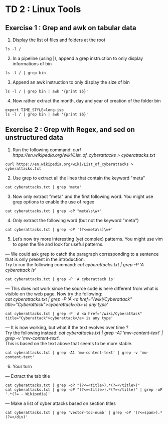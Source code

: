# TD 2 : Linux Tools

## Exercise 1 : Grep and awk on tabular data
1. Display the list of files and folders at the root
```
ls -l /
```
2. In a pipeline (using |), append a grep instruction to only display informations of bin
```
ls -l / | grep bin
```
3. Append an awk instruction to only display the size of bin
```
ls -l / | grep bin | awk '{print $5}'
```
4. Now rather extract the month, day and year of creation of the folder bin
```
export TIME_STYLE=long-iso
ls -l / | grep bin | awk '{print $6}'
```

## Exercise 2 : Grep with Regex, and sed on unstructured data
1. Run the following command: <i>curl ht<span>tps://en.wikipedia</span>.org/wiki/List_of_cyberattacks > cyberattacks.txt</i>
```
curl https://en.wikipedia.org/wiki/List_of_cyberattacks > cyberattacks.txt
```
2. Use grep to extract all the lines that contain the keyword "meta"
```
cat cyberattacks.txt | grep 'meta' 
```
3. Now only extract "meta" and the first following word. You might use grep options to enable the use of regex
```
cat cyberattacks.txt | grep -oP "meta\s\w+"
```
4. Only extract the following word (but not the keyword "meta")
```
cat cyberattacks.txt | grep -oP '(?<=meta\s)\w+' 
```
5. Let’s now try more interesting (yet complex) patterns. You might use vim to open the file and look for useful patterns.

— We could ask grep to catch the paragraph corresponding to a sentence that is only present in the introduction.<br>
Try to run the following command: <i>cat cyberattacks.txt | grep -P 'A cyberattack is'</i>
```
cat cyberattacks.txt | grep -P 'A cyberattack is'
```
— This does not work since the source code is here different from what is visible on the web page. Now try the following:<br>
<i>cat cyberattacks.txt | grep -P 'A &lt;a href="/wiki/Cyberattack" title="Cyberattack"&gt;cyberattack&lt;/a&gt; is any type'</i>
```
cat cyberattacks.txt | grep -P 'A <a href="/wiki/Cyberattack" title="Cyberattack">cyberattack</a> is any type'
```
— It is now working, but what if the text evolves over time ?<br>
Try the following instead: <i>cat cyberattacks.txt | grep -A1 'mw-content-text' | grep -v 'mw-content-text'</i>.<br>
This is based on the text above that seems to be more stable.
```
cat cyberattacks.txt | grep -A1 'mw-content-text' | grep -v 'mw-content-text'
```
6. Your turn

— Extract the tab title <br>
```
cat cyberattacks.txt | grep -oP "(?<=<title>).*(?=</title>)"
cat cyberattacks.txt | grep -oP "(?<=<title>).*(?=</title)" | grep -oP '.*(?= - Wikipedia)'
```
— Make a list of cyber attacks based on section titles<br>
```
cat cyberattacks.txt | grep 'vector-toc-numb' | grep -oP '(?<=span>).*(?=</div)'
```
